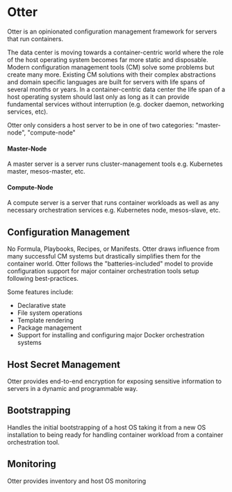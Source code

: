 # Otter

Otter is an opinionated configuration management framework for servers that run containers.

The data center is moving towards a container-centric world where the role of the host operating system becomes far 
more static and disposable. Modern configuration management tools (CM) solve some problems but create many more. 
Existing CM solutions with their complex abstractions and domain specific languages are built for servers with life 
spans of several months or years. In a container-centric data center the life span of a host operating system should 
last only as long as it can provide fundamental services without interruption (e.g. docker daemon, networking services, etc).

Otter only considers a host server to be in one of two categories: "master-node", "compute-node"

#### Master-Node
A master server is a server runs cluster-management tools e.g. Kubernetes master, mesos-master, etc.

#### Compute-Node
A compute server is a server that runs container workloads as well as any necessary orchestration services e.g.
Kubernetes node, mesos-slave, etc.

## Configuration Management

No Formula, Playbooks, Recipes, or Manifests. Otter draws influence from many successful CM systems but drastically 
simplifies them for the container world. Otter follows the "batteries-included" model to provide configuration support
for major container orchestration tools setup following best-practices.

Some features include:

* Declarative state
* File system operations
* Template rendering
* Package management
* Support for installing and configuring major Docker orchestration systems

## Host Secret Management

Otter provides end-to-end encryption for exposing sensitive information to servers in a dynamic and programmable way.

## Bootstrapping

Handles the initial bootstrapping of a host OS taking it from a new OS installation to being ready for handling 
container workload from a container orchestration tool.

## Monitoring

Otter provides inventory and host OS monitoring

